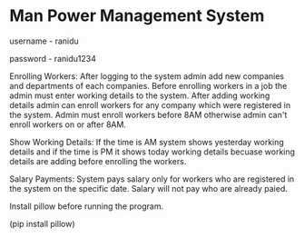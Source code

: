 # Man Power Management System

username - ranidu

password - ranidu1234

Enrolling Workers:
After logging to the system admin add new companies and departments of each companies. Before enrolling workers in a job the admin must enter working details to the system. After adding working details admin can enroll workers for any company which were registered in the system. Admin must enroll workers before 8AM otherwise admin can't enroll workers on or after 8AM.

Show Working Details:
If the time is AM system shows yesterday working details and if the time is PM it shows today working details becuase working details are adding before enrolling the workers.

Salary Payments:
System pays salary only for workers who are registered in the system on the specific date. Salary will not pay who are already paied. 

Install pillow before running the program. 

(pip install pillow)
